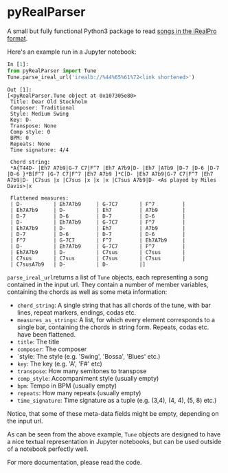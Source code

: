 # pyRealParser
A small but fully functional Python3 package to read [songs in the iRealPro format](https://www.irealb.com/forums/forumdisplay.php?3-Songs).

Here's an example run in a Jupyter notebook:
```python
In [1]:
from pyRealParser import Tune
Tune.parse_ireal_url('irealb://%44%65%61%72<link shortened>')
```
```
Out [1]:
[<pyRealParser.Tune object at 0x107305e80>
 Title: Dear Old Stockholm
 Composer: Traditional
 Style: Medium Swing
 Key: D-
 Transpose: None
 Comp style: 0
 BPM: 0
 Repeats: None
 Time signature: 4/4
 
 Chord string:
 *A{T44D- |Eh7 A7b9|G-7 C7|F^7 |Eh7 A7b9|D- |Eh7 |A7b9 |D-7 |D-6 |D-7 |D-6 }*B[F^7 |G-7 C7|F^7 |Eh7 A7b9 ]*C[D- |Eh7 A7b9|G-7 C7|F^7 |Eh7 A7b9|D- |C7sus |x |C7sus |x |x |x |C7sus A7b9|D- <As played by Miles Davis>|x
 
 Flattened measures:
 | D-          | Eh7A7b9     | G-7C7       | F^7         |
 | Eh7A7b9     | D-          | Eh7         | A7b9        |
 | D-7         | D-6         | D-7         | D-6         |
 | D-          | Eh7A7b9     | G-7C7       | F^7         |
 | Eh7A7b9     | D-          | Eh7         | A7b9        |
 | D-7         | D-6         | D-7         | D-6         |
 | F^7         | G-7C7       | F^7         | Eh7A7b9     |
 | D-          | Eh7A7b9     | G-7C7       | F^7         |
 | Eh7A7b9     | D-          | C7sus       | C7sus       |
 | C7sus       | C7sus       | C7sus       | C7sus       |
 | C7susA7b9   | D-          | D-          |]
```

`parse_ireal_url`returns a list of `Tune` objects, each representing a song contained in the input url. They contain a number of member variables, containing the chords as well as some meta information:

- `chord_string`: A single string that has all chords of the tune, with bar lines, repeat markers, endings, codas etc.
- `measures_as_strings`: A list, for which every element corresponds to a single bar, containing the chords in string form. Repeats, codas etc. have been flattened.
- `title`: The title
- `composer`: The composer
- `style: The style (e.g. 'Swing', 'Bossa', 'Blues' etc.)
- `key`: The key (e.g. 'A', 'F#' etc)
- `transpose`: How many semitones to transpose
- `comp_style`: Accompaniment style (usually empty)
- `bpm`: Tempo in BPM (usually empty)
- `repeats`: How many repeats (usually empty)
- `time_signature`: Time signature as a tuple (e.g. (3,4), (4, 4), (5, 8) etc.)

Notice, that some of these meta-data fields might be empty, depending on the input url.

As can be seen from the above example, `Tune` objects are designed to have a nice textual representation in Jupyter notebooks, but can be used outside of a notebook perfectly well.

For more documentation, please read the code.
